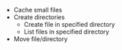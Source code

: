 - Cache small files
- Create directories
  - Create file in specified directory
  - List files in specified directory
- Move file/directory